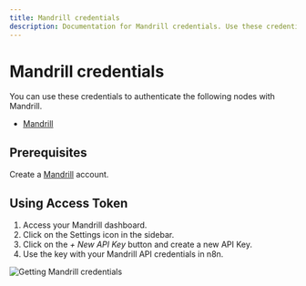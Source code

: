 ```yaml
---
title: Mandrill credentials
description: Documentation for Mandrill credentials. Use these credentials to authenticate Mandrill in n8n, a workflow automation platform.
---
```


# Mandrill credentials

You can use these credentials to authenticate the following nodes with Mandrill.

- [Mandrill](/integrations/builtin/app-nodes/n8n-nodes-base.mandrill/)

## Prerequisites

Create a [Mandrill](https://mandrillapp.com/login/) account.

## Using Access Token

1. Access your Mandrill dashboard.
2. Click on the Settings icon in the sidebar.
3. Click on the *+ New API Key* button and create a new API Key.
4. Use the key with your Mandrill API credentials in n8n.

![Getting Mandrill credentials](/_images/integrations/builtin/credentials/mandrill/using-api-key.gif)

